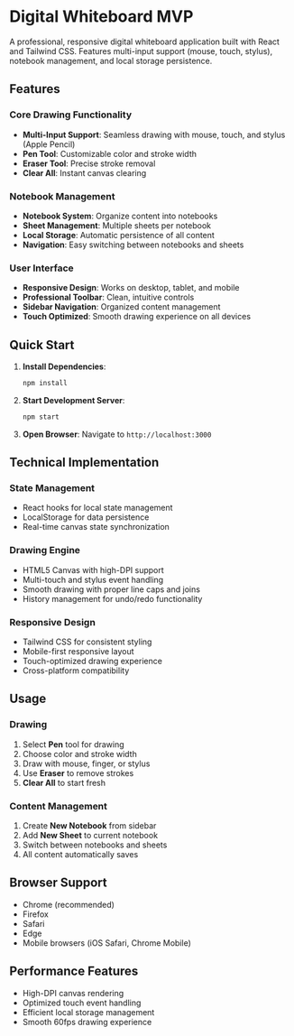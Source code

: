 # Digital Whiteboard MVP

A professional, responsive digital whiteboard application built with React and Tailwind CSS. Features multi-input support (mouse, touch, stylus), notebook management, and local storage persistence.

## Features

### Core Drawing Functionality

- **Multi-Input Support**: Seamless drawing with mouse, touch, and stylus (Apple Pencil)
- **Pen Tool**: Customizable color and stroke width
- **Eraser Tool**: Precise stroke removal
- **Clear All**: Instant canvas clearing

### Notebook Management

- **Notebook System**: Organize content into notebooks
- **Sheet Management**: Multiple sheets per notebook
- **Local Storage**: Automatic persistence of all content
- **Navigation**: Easy switching between notebooks and sheets

### User Interface

- **Responsive Design**: Works on desktop, tablet, and mobile
- **Professional Toolbar**: Clean, intuitive controls
- **Sidebar Navigation**: Organized content management
- **Touch Optimized**: Smooth drawing experience on all devices

## Quick Start

1. **Install Dependencies**:

   ```bash
   npm install
   ```

2. **Start Development Server**:

   ```bash
   npm start
   ```

3. **Open Browser**: Navigate to `http://localhost:3000`

## Technical Implementation

### State Management

- React hooks for local state management
- LocalStorage for data persistence
- Real-time canvas state synchronization

### Drawing Engine

- HTML5 Canvas with high-DPI support
- Multi-touch and stylus event handling
- Smooth drawing with proper line caps and joins
- History management for undo/redo functionality

### Responsive Design

- Tailwind CSS for consistent styling
- Mobile-first responsive layout
- Touch-optimized drawing experience
- Cross-platform compatibility

## Usage

### Drawing

1. Select **Pen** tool for drawing
2. Choose color and stroke width
3. Draw with mouse, finger, or stylus
4. Use **Eraser** to remove strokes
5. **Clear All** to start fresh

### Content Management

1. Create **New Notebook** from sidebar
2. Add **New Sheet** to current notebook
3. Switch between notebooks and sheets
4. All content automatically saves

## Browser Support

- Chrome (recommended)
- Firefox
- Safari
- Edge
- Mobile browsers (iOS Safari, Chrome Mobile)

## Performance Features

- High-DPI canvas rendering
- Optimized touch event handling
- Efficient local storage management
- Smooth 60fps drawing experience
